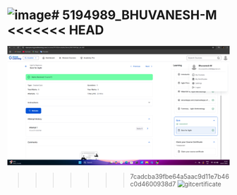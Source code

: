 <img width="1999" height="1414" alt="image" src="https://github.com/user-attachments/assets/abad1011-d4f4-4568-84d2-2c76d940619d" /># 5194989_BHUVANESH-M
<<<<<<< HEAD
=======
![sdlcassignment](https://github.com/MBhuvanesh/5194989_BHUVANESH-M/blob/c4c61a26332ce0fdb4f8c43d1bbec338567c5d6a/sdlc/SDLC%20ASSIGNMENT.png)
>>>>>>> 7cadcba39fbe64a5aac9d11e7b46c0d4600938d7
![gitcertificate]()
